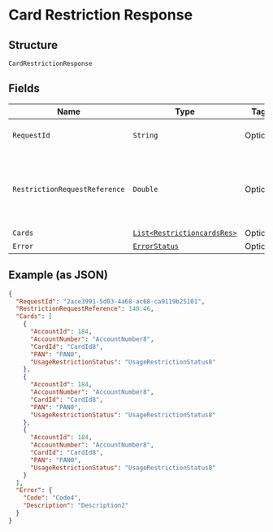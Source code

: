 
# Card Restriction Response

## Structure

`CardRestrictionResponse`

## Fields

| Name | Type | Tags | Description | Getter | Setter |
|  --- | --- | --- | --- | --- | --- |
| `RequestId` | `String` | Optional | Request Id of the API call | String getRequestId() | setRequestId(String requestId) |
| `RestrictionRequestReference` | `Double` | Optional | Reference number for tracking the execution of the card restriction requests. | Double getRestrictionRequestReference() | setRestrictionRequestReference(Double restrictionRequestReference) |
| `Cards` | [`List<RestrictioncardsRes>`](../../doc/models/restrictioncards-res.md) | Optional | - | List<RestrictioncardsRes> getCards() | setCards(List<RestrictioncardsRes> cards) |
| `Error` | [`ErrorStatus`](../../doc/models/error-status.md) | Optional | - | ErrorStatus getError() | setError(ErrorStatus error) |

## Example (as JSON)

```json
{
  "RequestId": "2ace3991-5d03-4a68-ac68-ca9119b25101",
  "RestrictionRequestReference": 140.46,
  "Cards": [
    {
      "AccountId": 184,
      "AccountNumber": "AccountNumber8",
      "CardId": "CardId8",
      "PAN": "PAN0",
      "UsageRestrictionStatus": "UsageRestrictionStatus8"
    },
    {
      "AccountId": 184,
      "AccountNumber": "AccountNumber8",
      "CardId": "CardId8",
      "PAN": "PAN0",
      "UsageRestrictionStatus": "UsageRestrictionStatus8"
    },
    {
      "AccountId": 184,
      "AccountNumber": "AccountNumber8",
      "CardId": "CardId8",
      "PAN": "PAN0",
      "UsageRestrictionStatus": "UsageRestrictionStatus8"
    }
  ],
  "Error": {
    "Code": "Code4",
    "Description": "Description2"
  }
}
```

